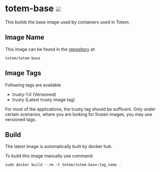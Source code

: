 totem-base [![](https://badge.imagelayers.io/totem/totem-base.svg)](https://imagelayers.io/?images=totem/totem-base:latest 'Get your own badge on imagelayers.io')
==========

This builds the base image used by containers used in Totem.

## Image Name

This image can be found in the [repository](https://registry.hub.docker.com/u/totem/totem-base/) at:

```
totem/totem-base
```


## Image Tags

Following tags are available
- trusty-1.0  (Versioned)
- trusty  (Latest trusty image tag)

For most of the applications, the trusty tag should be sufficent.  Only under certain scenarios, where you are looking for frozen images, you may use versioned tags.

## Build
The latest image is automatically built by docker hub.

To build this image manually use command:  
```
sudo docker build --rm -t totem/totem-base:tag_name .
```

